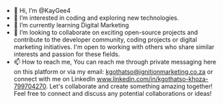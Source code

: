 - 👋 Hi, I’m @KayGee4
- 👀 I’m interested in coding and exploring new technologies.
- 🌱 I’m currently learning Digital Marketing
- 💞️ I’m looking to collaborate on exciting open-source projects and contribute to the developer community, coding projects or digital marketing initiatives. I'm open to working with others who share similar interests and passion for these fields.
- 📫 How to reach me, You can reach me through private messaging here on this platform or via my email: kgothatso@ignitionmarketing.co.za or connect with me on LinkedIn www.linkedin.com/in/kgothatso-khoza-799704270. Let's collaborate and create something amazing together! Feel free to connect and discuss any potential collaborations or ideas!

<!---
KayGee4/KayGee4 is a ✨ special ✨ repository because its `README.md` (this file) appears on your GitHub profile.
You can click the Preview link to take a look at your changes.
--->
